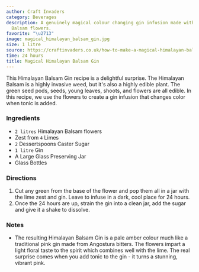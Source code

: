 ```yaml
---
author: Craft Invaders
category: Beverages
description: A genuinely magical colour changing gin infusion made with Himalayan
  Balsam flowers.
favorite: "\u2713"
image: magical_himalayan_balsam_gin.jpg
size: 1 litre
source: https://craftinvaders.co.uk/how-to-make-a-magical-himalayan-balsam-gin/
time: 24 hours
title: Magical Himalayan Balsam Gin
---
```

This Himalayan Balsam Gin recipe is a delightful surprise. The Himalayan Balsam is a highly invasive weed, but it's also a highly edible plant. The green seed pods, seeds, young leaves, shoots, and flowers are all edible. In this recipe, we use the flowers to create a gin infusion that changes color when tonic is added. 

### Ingredients

* `2 litres` Himalayan Balsam flowers
* Zest from `4` Limes
* `2` Dessertspoons Caster Sugar
* `1 litre` Gin
* A Large Glass Preserving Jar
* Glass Bottles

### Directions

1. Cut any green from the base of the flower and pop them all in a jar with the lime zest and gin. Leave to infuse in a dark, cool place for 24 hours.
2. Once the 24 hours are up, strain the gin into a clean jar, add the sugar and give it a shake to dissolve.

### Notes

- The resulting Himalayan Balsam Gin is a pale amber colour much like a traditional pink gin made from Angostura bitters. The flowers impart a light floral taste to the spirit which combines well with the lime. The real surprise comes when you add tonic to the gin - it turns a stunning, vibrant pink.